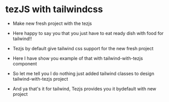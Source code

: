 #  tezJS with tailwindcss

- Make new fresh project with the tezjs   

- Here happy to say you  that you just have to eat ready dish with food for tailwind!!

- Tezjs by default give tailwind css support for the new fresh project

- Here I have show you example of that with tailwind-with-tezjs component 

-  So let me tell you I do nothing just added tailwind classes to design tailwind-with-tezjs project

- And ya that's it for tailwind, Tezjs provides you it bydefault with new project 